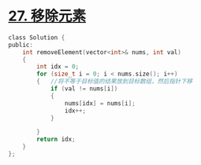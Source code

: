 # [27. 移除元素](https://leetcode.cn/problems/remove-element/)

```c
class Solution {
public:
	int removeElement(vector<int>& nums, int val)
	{
		int idx = 0;
		for (size_t i = 0; i < nums.size(); i++)
		{	//将不等于目标值的结果放到目标数组，然后指针下移
			if (val != nums[i])
			{
				nums[idx] = nums[i];
				idx++;
			}

		}
		return idx;
	}
};
```

